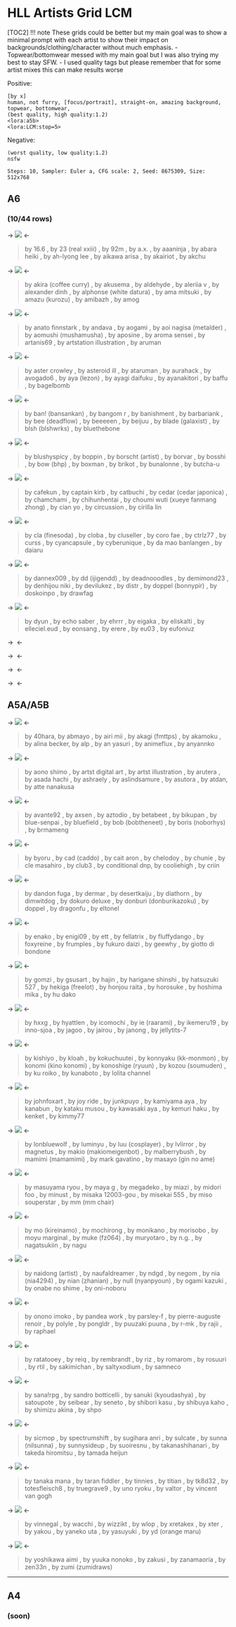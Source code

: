 # HLL Artists Grid LCM

[TOC2]
!!! note These grids could be better but my main goal was to show a minimal prompt with each artist to show their impact on backgrounds/clothing/character without much emphasis. 
	- Topwear/bottomwear messed with my main goal but I was also trying my best to stay SFW.
	- I used quality tags but please remember that for some artist mixes this can make results worse 

Positive:
```
[by x]
human, not furry, [focus/portrait], straight-on, amazing background, topwear, bottomwear,
(best quality, high quality:1.2)
<lora:a5b> 
<lora:LCM:stop=5>
```
Negative:
```
(worst quality, low quality:1.2)
nsfw
```
`Steps: 10, Sampler: Euler a, CFG scale: 2, Seed: 8675309, Size: 512x768`

## A6
### (10/44 rows)
-> ![](https://files.catbox.moe/mkhd8d.webp) <-
>by 16.6 , by 23 \(real xxiii\) , by 92m , by a.x. , by aaaninja , by abara heiki , by ah-lyong lee , by aikawa arisa , by akairiot , by akchu 

-> ![](https://files.catbox.moe/k0n4t7.webp) <-
>by akira \(coffee curry\) , by akusema , by aldehyde , by aleriia v , by alexander dinh , by alphonse \(white datura\) , by ama mitsuki , by amazu \(kurozu\) , by amibazh , by amog 

-> ![](https://files.catbox.moe/gd8si5.webp) <-
>by anato finnstark , by andava , by aogami , by aoi nagisa \(metalder\) , by aomushi \(mushamusha\) , by aposine , by aroma sensei , by artanis69 , by artstation illustration , by aruman 

-> ![](https://files.catbox.moe/odtlxt.webp) <-
>by aster crowley , by asteroid ill , by ataruman , by aurahack , by avogado6 , by aya \(lezon\) , by ayagi daifuku , by ayanakitori , by baffu , by bagelbomb 

-> ![](https://files.catbox.moe/zaxvqs.webp) <-
>by ban! \(bansankan\) , by bangom r , by banishment , by barbariank , by bee \(deadflow\) , by beeeeen , by beijuu , by blade \(galaxist\) , by blsh \(blshwrks\) , by bluethebone 

-> ![](https://files.catbox.moe/8bltkj.webp) <-
>by blushyspicy , by boppin , by borscht \(artist\) , by borvar , by bosshi , by bow \(bhp\) , by boxman , by brikot , by bunalonne , by butcha-u 

-> ![](https://files.catbox.moe/hi4rit.webp) <-
>by cafekun , by captain kirb , by catbuchi , by cedar \(cedar japonica\) , by chamchami , by chihunhentai , by choumi wuti \(xueye fanmang zhong\) , by cian yo , by circussion , by cirilla lin 

-> ![](https://files.catbox.moe/elsydx.webp) <-
>by cla \(finesoda\) , by cloba , by cluseller , by coro fae , by ctrlz77 , by curss , by cyancapsule , by cyberunique , by da mao banlangen , by daiaru 

-> ![](https://files.catbox.moe/a6k1gr.webp) <-
>by dannex009 , by dd \(ijigendd\) , by deadnooodles , by demimond23 , by denhijou niki , by devilukez , by distr , by doppel \(bonnypir\) , by doskoinpo , by drawfag 

-> ![](https://files.catbox.moe/yc7e4b.webp) <-
>by dyun , by echo saber , by ehrrr , by eigaka , by eliskalti , by elleciel.eud , by eonsang , by erere , by eu03 , by eufoniuz 

-> ![]() <-
>
-> ![]() <-
>
-> ![]() <-
>
-> ![]() <-
>




## A5A/A5B
-> ![](https://files.catbox.moe/irq952.webp) <-
> by 40hara, by abmayo , by airi mii , by akagi \(fmttps\) , by akamoku , by alina becker, by alp , by an yasuri , by animeflux , by anyannko 

-> ![](https://files.catbox.moe/9zcsbr.webp) <-
> by aono shimo , by artst digital art , by artst illustration , by arutera , by asada hachi , by ashraely , by aslindsamure , by asutora , by atdan, by atte nanakusa 

-> ![](https://files.catbox.moe/r38ebi.webp) <-
> by avante92 , by axsen , by aztodio , by betabeet , by bikupan , by blue-senpai , by bluefield , by bob \(bobtheneet\) , by boris \(noborhys\) , by brmameng 
 
-> ![](https://files.catbox.moe/vuz56z.webp) <-
> by byoru , by cad \(caddo\) , by cait aron , by chelodoy , by chunie , by cle masahiro , by club3 , by conditional dnp, by cooliehigh , by criin 

-> ![](https://files.catbox.moe/8706qf.webp) <-
> by dandon fuga , by dermar , by desertkaiju , by diathorn , by dimwitdog , by dokuro deluxe , by donburi \(donburikazoku\) , by doppel , by dragonfu , by eltonel 

-> ![](https://files.catbox.moe/hoybll.webp) <-
> by enako , by enigi09 , by ett , by fellatrix , by fluffydango , by foxyreine , by frumples , by fukuro daizi , by geewhy , by giotto di bondone 

-> ![](https://files.catbox.moe/ub375b.webp) <-
> by gomzi , by gsusart , by hajin , by harigane shinshi , by hatsuzuki 527 , by hekiga \(freelot\) , by honjou raita , by horosuke , by hoshima mika , by hu dako 

-> ![](https://files.catbox.moe/ppuswl.webp) <-
> by hxxg , by hyattlen , by icomochi , by ie \(raarami\) , by ikemeru19 , by inno-sjoa , by jagoo , by jairou , by janong , by jellytits-7 

-> ![](https://files.catbox.moe/rb8xqp.webp) <-
> by kishiyo , by kloah , by kokuchuutei , by konnyaku \(kk-monmon\) , by konomi \(kino konomi\) , by konoshige \(ryuun\) , by kozou \(soumuden\) , by ku roiko , by kunaboto , by lolita channel 

-> ![](https://files.catbox.moe/2qqbrf.webp) <-
> by johnfoxart , by joy ride , by junkpuyo , by kamiyama aya , by kanabun , by kataku musou , by kawasaki aya , by kemuri haku , by kenket , by kimmy77 

-> ![](https://files.catbox.moe/tey6xj.webp) <-
> by lonbluewolf , by luminyu , by luu \(cosplayer\) , by lvlirror , by magnetus , by makio \(makiomeigenbot\) , by malberrybush , by mamimi \(mamamimi\) , by mark gavatino , by masayo \(gin no ame\) 

-> ![](https://files.catbox.moe/w5qqlv.webp) <-
> by masuyama ryou , by maya g , by megadeko , by miazi , by midori foo , by minust , by misaka 12003-gou , by misekai 555 , by miso souperstar , by mm \(mm chair\) 

-> ![](https://files.catbox.moe/pvszbw.webp) <-
> by mo \(kireinamo\) , by mochirong , by monikano , by morisobo , by moyu marginal , by muke \(fz064\) , by muryotaro , by n.g. , by nagatsukiin , by nagu 

-> ![](https://files.catbox.moe/8lkf8j.webp) <-
> by naidong \(artist\) , by naufaldreamer , by ndgd , by negom , by nia \(nia4294\) , by nian \(zhanian\) , by null \(nyanpyoun\) , by ogami kazuki , by onabe no shime , by oni-noboru 

-> ![](https://files.catbox.moe/lz0e21.webp) <-
>by onono imoko , by pandea work , by parsley-f , by pierre-auguste renoir , by polyle , by pongldr , by puuzaki puuna , by r-mk , by rajii , by raphael 

-> ![](https://files.catbox.moe/kxquui.webp) <-
>by ratatooey , by reiq , by rembrandt , by riz , by romarom , by rosuuri , by rtil , by sakimichan , by saltyxodium , by samneco 

-> ![](https://files.catbox.moe/85yyr4.webp) <-
>by sana!rpg , by sandro botticelli , by sanuki \(kyoudashya\) , by satoupote , by seibear , by seneto , by shibori kasu , by shibuya kaho , by shimizu akina , by shpo 

-> ![](https://files.catbox.moe/l4xh10.webp) <-
>by sicmop , by spectrumshift , by sugihara anri , by sulcate , by sunna \(nilsunna\) , by sunnysideup , by suoiresnu , by takanashihanari , by takeda hiromitsu , by tamada heijun 

-> ![](https://files.catbox.moe/jec8d7.webp) <-
>by tanaka mana , by taran fiddler , by tinnies , by titian , by tk8d32 , by totesfleisch8 , by truegrave9 , by uno ryoku , by valtor , by vincent van gogh 

-> ![](https://files.catbox.moe/7jbjfu.webp) <-
>by vinnegal , by wacchi , by wizzikt , by wlop , by xretakex , by xter , by yakou , by yaneko uta , by yasuyuki , by yd \(orange maru\) 

-> ![](https://files.catbox.moe/fj2d51.webp) <-
>by yoshikawa aimi , by yuuka nonoko , by zakusi , by zanamaoria , by zen33n , by zumi \(zumidraws\)

***

## A4
### (soon)